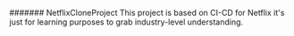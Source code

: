 ####### NetflixCloneProject
This project is based on CI-CD for Netflix it's just for learning purposes to grab industry-level understanding.
